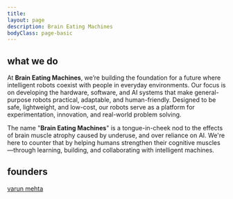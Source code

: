 ```yaml
---
title: 
layout: page
description: Brain Eating Machines
bodyClass: page-basic
---
```


## what we do
At **Brain Eating Machines**, we’re building the foundation for a future where intelligent robots coexist with people in everyday environments. Our focus is on developing the hardware, software, and AI systems that make general-purpose robots practical, adaptable, and human-friendly. Designed to be safe, lightweight, and low-cost, our robots serve as a platform for experimentation, innovation, and real-world problem solving.

The name "**Brain Eating Machines**" is a tongue-in-cheek nod to the effects of brain muscle atrophy caused by underuse, and over reliance on AI. We're here to counter that by helping humans strengthen their cognitive muscles—through learning, building, and collaborating with intelligent machines.

## founders
[varun mehta](https://www.linkedin.com/in/varunrmehta/)

<div class="ml-embedded" data-form="gRj0c9"></div>

